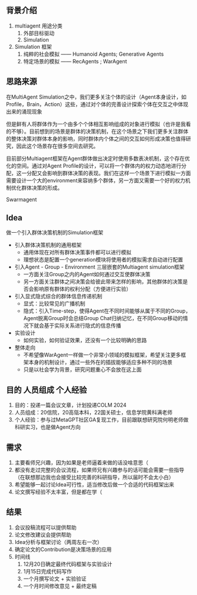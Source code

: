 ## 背景介绍

1. multiagent 用途分类
   1. 外部目标驱动
   2. Simulation
2. Simulation 框架
   1. 纯粹的社会模拟 —— Humanoid Agents; Generative Agents
   2. 特定场景的模拟 —— RecAgents ; WarAgent

## 思路来源

在MultiAgent Simulation之中，我们更多关注个体的设计（Agent本身设计，如Profile，Brain，Action）这些，通过对个体的完善设计探索个体在交互之中体现出来的涌现现象

但是鲜有人将群体作为一个由多个个体相互影响组成的对象进行模拟（也许是我看的不够）。目前想到的场景是群体的决策机制，在这个场景之下我们更多关注群体的整体决策对群体本身的影响，同时群体内个体之间的交互如何形成决策也值得研究，因此这个场景存在很多空间去研究。

目前部分Multiagent框架在Agent群体做出决定时使用多数表决机制，这个存在优化的空间。通过对Agent Profile的设计，可以将一个群体内的权力动态地进行分配，这一分配又会影响到群体决策的表现。我们在这样一个场景下进行模拟一方面需要设计一个大的environment来容纳多个群体，另一方面又需要一个好的权力机制优化群体决策的形成。

Swarmagent

## Idea

做一个引入群体决策机制的Simulation框架

- 引入群体决策机制的通用框架
  - 通用体现在对所有群体决策事件都可以进行模拟
  - 理想状态是配置一个generation模块将使用者的模拟需求自动进行配置
- 引入Agent - Group - Environment 三层嵌套的Multiagent simulation框架
  - 一方面关注Group之内的Agent如何通过交互使群体决策
  - 另一方面关注群体之间决策会给彼此带来怎样的影响，其他群体的决策是否会影响原有群体的权利分配（方便进行实验）
- 引入显式隐式综合的群体信息传递机制
  - 显式：比较常见的广播机制
  - 隐式：引入Time-step，使得Agent在不同时间能够从属于不同的Group，Agent脱离Group时会总结Group Chat归纳记忆，在不同Group移动的情况下就会基于实际关系进行隐式的信息传播
- 实验设计
  - 如何实验，如何验证效果，还没有一个比较明确的思路
- 整体走向
  - 不希望像WarAgent一样做一个非常小领域的模拟框架，希望关注更多框架本身的机制设计，通过一些外在的插拔能够适应多种不同的场景
  - 只是以社会学为背景，研究问题重心不会放在这上面

## 目的 人员组成 个人经验

1. 目的：投递一篇会议文章，计划投递COLM 2024
2. 人员组成：20信院，20高瓴本科，22国关硕士，信息学院黄科满老师
3. 个人经验：参与过MetaGPT社区GA复现工作，目前跟联想研究院何明老师做科研实习，也是做Agent方向

## 需求

1. 主要看师兄兴趣，因为如果是老师逼着来做的话没啥意思（
2. 都没有走过完整的会议流程，如果师兄有兴趣参与的话可能会需要一些指导（在联想那边我也会接受比较完善的科研指导，所以届时不会太小白）
3. 希望能够一起讨论Idea可行性，适当修改后做一个合适的代码框架出来
4. 论文撰写经验不太丰富，但是都在学（

## 结果

1. 会议投稿流程可以提供帮助
2. 论文修改建议会提供帮助
3. Idea分析与框架讨论（两周左右一次）
4. 确定论文的Contribution是决策场景的应用
5. 时间线
   1. 12月20日确定最终代码框架与实验设计
   2. 1月15日完成代码写作
   3. 一个月撰写论文 + 实验验证
   4. 一个月时间修改意见 + 最终定稿